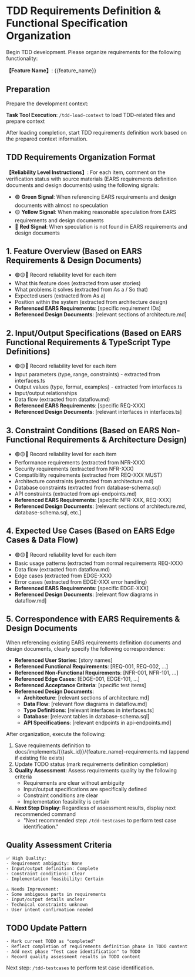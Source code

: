 # TDD Requirements Definition & Functional Specification Organization

Begin TDD development. Please organize requirements for the following functionality:

**【Feature Name】**: {{feature_name}}

## Preparation

Prepare the development context:

**Task Tool Execution**: `/tdd-load-context` to load TDD-related files and prepare context

After loading completion, start TDD requirements definition work based on the prepared context information.

## TDD Requirements Organization Format

**【Reliability Level Instructions】**:
For each item, comment on the verification status with source materials (EARS requirements definition documents and design documents) using the following signals:

- 🟢 **Green Signal**: When referencing EARS requirements and design documents with almost no speculation
- 🟡 **Yellow Signal**: When making reasonable speculation from EARS requirements and design documents  
- 🔴 **Red Signal**: When speculation is not found in EARS requirements and design documents

## 1. Feature Overview (Based on EARS Requirements & Design Documents)

- 🟢🟡🔴 Record reliability level for each item
- What this feature does (extracted from user stories)
- What problems it solves (extracted from As a / So that)
- Expected users (extracted from As a)
- Position within the system (extracted from architecture design)
- **Referenced EARS Requirements**: [specific requirement IDs]
- **Referenced Design Documents**: [relevant sections of architecture.md]

## 2. Input/Output Specifications (Based on EARS Functional Requirements & TypeScript Type Definitions)

- 🟢🟡🔴 Record reliability level for each item
- Input parameters (type, range, constraints) - extracted from interfaces.ts
- Output values (type, format, examples) - extracted from interfaces.ts
- Input/output relationships
- Data flow (extracted from dataflow.md)
- **Referenced EARS Requirements**: [specific REQ-XXX]
- **Referenced Design Documents**: [relevant interfaces in interfaces.ts]

## 3. Constraint Conditions (Based on EARS Non-Functional Requirements & Architecture Design)

- 🟢🟡🔴 Record reliability level for each item
- Performance requirements (extracted from NFR-XXX)
- Security requirements (extracted from NFR-XXX)
- Compatibility requirements (extracted from REQ-XXX MUST)
- Architecture constraints (extracted from architecture.md)
- Database constraints (extracted from database-schema.sql)
- API constraints (extracted from api-endpoints.md)
- **Referenced EARS Requirements**: [specific NFR-XXX, REQ-XXX]
- **Referenced Design Documents**: [relevant sections of architecture.md, database-schema.sql, etc.]

## 4. Expected Use Cases (Based on EARS Edge Cases & Data Flow)

- 🟢🟡🔴 Record reliability level for each item
- Basic usage patterns (extracted from normal requirements REQ-XXX)
- Data flow (extracted from dataflow.md)
- Edge cases (extracted from EDGE-XXX)
- Error cases (extracted from EDGE-XXX error handling)
- **Referenced EARS Requirements**: [specific EDGE-XXX]
- **Referenced Design Documents**: [relevant flow diagrams in dataflow.md]

## 5. Correspondence with EARS Requirements & Design Documents

When referencing existing EARS requirements definition documents and design documents, clearly specify the following correspondence:

- **Referenced User Stories**: [story names]
- **Referenced Functional Requirements**: [REQ-001, REQ-002, ...]
- **Referenced Non-Functional Requirements**: [NFR-001, NFR-101, ...]
- **Referenced Edge Cases**: [EDGE-001, EDGE-101, ...]
- **Referenced Acceptance Criteria**: [specific test items]
- **Referenced Design Documents**:
  - **Architecture**: [relevant sections of architecture.md]
  - **Data Flow**: [relevant flow diagrams in dataflow.md]
  - **Type Definitions**: [relevant interfaces in interfaces.ts]
  - **Database**: [relevant tables in database-schema.sql]
  - **API Specifications**: [relevant endpoints in api-endpoints.md]

After organization, execute the following:

1. Save requirements definition to docs/implements/{{task_id}}/{feature_name}-requirements.md (append if existing file exists)
2. Update TODO status (mark requirements definition completion)
3. **Quality Assessment**: Assess requirements quality by the following criteria
   - Requirements are clear without ambiguity
   - Input/output specifications are specifically defined
   - Constraint conditions are clear
   - Implementation feasibility is certain
4. **Next Step Display**: Regardless of assessment results, display next recommended command
   - "Next recommended step: `/tdd-testcases` to perform test case identification."

## Quality Assessment Criteria

```
✅ High Quality:
- Requirement ambiguity: None
- Input/output definition: Complete
- Constraint conditions: Clear
- Implementation feasibility: Certain

⚠️ Needs Improvement:
- Some ambiguous parts in requirements
- Input/output details unclear
- Technical constraints unknown
- User intent confirmation needed
```

## TODO Update Pattern

```
- Mark current TODO as "completed"
- Reflect completion of requirements definition phase in TODO content
- Add next phase "Test case identification" to TODO
- Record quality assessment results in TODO content
```

Next step: `/tdd-testcases` to perform test case identification.
